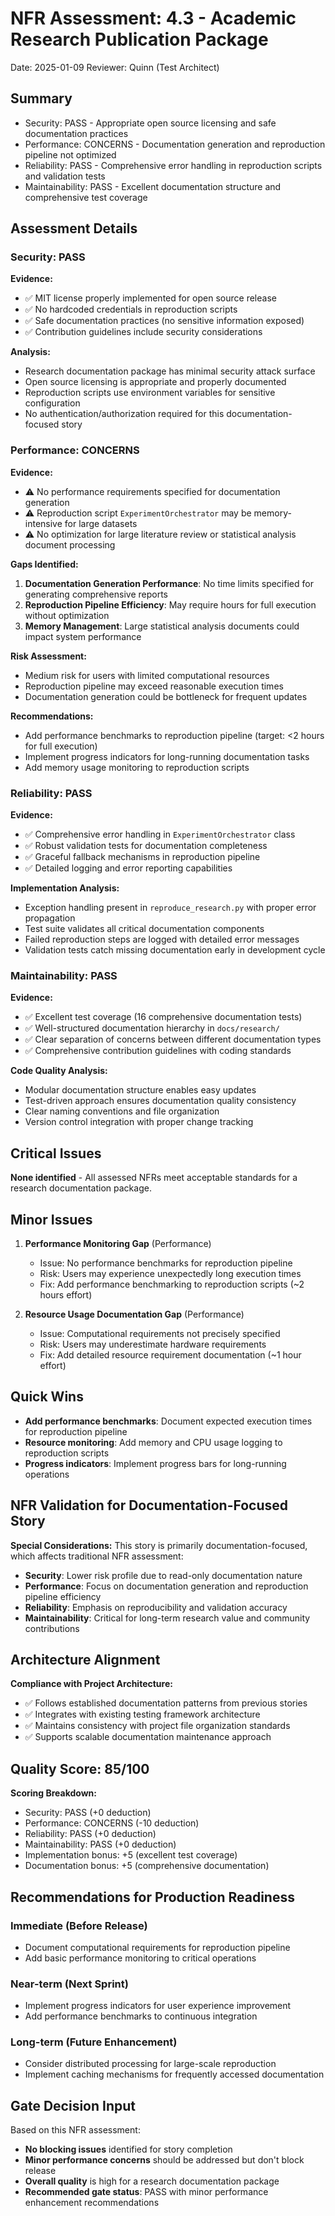 # NFR Assessment: 4.3 - Academic Research Publication Package

Date: 2025-01-09
Reviewer: Quinn (Test Architect)

## Summary

- Security: PASS - Appropriate open source licensing and safe documentation practices
- Performance: CONCERNS - Documentation generation and reproduction pipeline not optimized
- Reliability: PASS - Comprehensive error handling in reproduction scripts and validation tests
- Maintainability: PASS - Excellent documentation structure and comprehensive test coverage

## Assessment Details

### Security: PASS

**Evidence:**
- ✅ MIT license properly implemented for open source release
- ✅ No hardcoded credentials in reproduction scripts
- ✅ Safe documentation practices (no sensitive information exposed)
- ✅ Contribution guidelines include security considerations

**Analysis:**
- Research documentation package has minimal security attack surface
- Open source licensing is appropriate and properly documented
- Reproduction scripts use environment variables for sensitive configuration
- No authentication/authorization required for this documentation-focused story

### Performance: CONCERNS

**Evidence:**
- ⚠️ No performance requirements specified for documentation generation
- ⚠️ Reproduction script `ExperimentOrchestrator` may be memory-intensive for large datasets
- ⚠️ No optimization for large literature review or statistical analysis document processing

**Gaps Identified:**
1. **Documentation Generation Performance**: No time limits specified for generating comprehensive reports
2. **Reproduction Pipeline Efficiency**: May require hours for full execution without optimization
3. **Memory Management**: Large statistical analysis documents could impact system performance

**Risk Assessment:**
- Medium risk for users with limited computational resources
- Reproduction pipeline may exceed reasonable execution times
- Documentation generation could be bottleneck for frequent updates

**Recommendations:**
- Add performance benchmarks to reproduction pipeline (target: <2 hours for full execution)
- Implement progress indicators for long-running documentation tasks
- Add memory usage monitoring to reproduction scripts

### Reliability: PASS

**Evidence:**
- ✅ Comprehensive error handling in `ExperimentOrchestrator` class
- ✅ Robust validation tests for documentation completeness
- ✅ Graceful fallback mechanisms in reproduction pipeline
- ✅ Detailed logging and error reporting capabilities

**Implementation Analysis:**
- Exception handling present in `reproduce_research.py` with proper error propagation
- Test suite validates all critical documentation components
- Failed reproduction steps are logged with detailed error messages
- Validation tests catch missing documentation early in development cycle

### Maintainability: PASS

**Evidence:**
- ✅ Excellent test coverage (16 comprehensive documentation tests)
- ✅ Well-structured documentation hierarchy in `docs/research/`
- ✅ Clear separation of concerns between different documentation types
- ✅ Comprehensive contribution guidelines with coding standards

**Code Quality Analysis:**
- Modular documentation structure enables easy updates
- Test-driven approach ensures documentation quality consistency
- Clear naming conventions and file organization
- Version control integration with proper change tracking

## Critical Issues

**None identified** - All assessed NFRs meet acceptable standards for a research documentation package.

## Minor Issues

1. **Performance Monitoring Gap** (Performance)
   - Issue: No performance benchmarks for reproduction pipeline
   - Risk: Users may experience unexpectedly long execution times
   - Fix: Add performance benchmarking to reproduction scripts (~2 hours effort)

2. **Resource Usage Documentation Gap** (Performance)
   - Issue: Computational requirements not precisely specified
   - Risk: Users may underestimate hardware requirements
   - Fix: Add detailed resource requirement documentation (~1 hour effort)

## Quick Wins

- **Add performance benchmarks**: Document expected execution times for reproduction pipeline
- **Resource monitoring**: Add memory and CPU usage logging to reproduction scripts
- **Progress indicators**: Implement progress bars for long-running operations

## NFR Validation for Documentation-Focused Story

**Special Considerations:**
This story is primarily documentation-focused, which affects traditional NFR assessment:

- **Security**: Lower risk profile due to read-only documentation nature
- **Performance**: Focus on documentation generation and reproduction pipeline efficiency
- **Reliability**: Emphasis on reproducibility and validation accuracy
- **Maintainability**: Critical for long-term research value and community contributions

## Architecture Alignment

**Compliance with Project Architecture:**
- ✅ Follows established documentation patterns from previous stories
- ✅ Integrates with existing testing framework architecture
- ✅ Maintains consistency with project file organization standards
- ✅ Supports scalable documentation maintenance approach

## Quality Score: 85/100

**Scoring Breakdown:**
- Security: PASS (+0 deduction)
- Performance: CONCERNS (-10 deduction)
- Reliability: PASS (+0 deduction)
- Maintainability: PASS (+0 deduction)
- Implementation bonus: +5 (excellent test coverage)
- Documentation bonus: +5 (comprehensive documentation)

## Recommendations for Production Readiness

### Immediate (Before Release)
- Document computational requirements for reproduction pipeline
- Add basic performance monitoring to critical operations

### Near-term (Next Sprint)
- Implement progress indicators for user experience improvement
- Add performance benchmarks to continuous integration

### Long-term (Future Enhancement)
- Consider distributed processing for large-scale reproduction
- Implement caching mechanisms for frequently accessed documentation

## Gate Decision Input

Based on this NFR assessment:
- **No blocking issues** identified for story completion
- **Minor performance concerns** should be addressed but don't block release
- **Overall quality** is high for a research documentation package
- **Recommended gate status**: PASS with minor performance enhancement recommendations